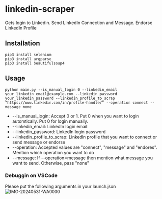# linkedin-scraper
Gets login to LinkedIn. Send LinkedIn Connection and Message. Endorse LinkedIn Profile

## Installation
```
pip3 install selenium
pip3 install argparse
pip3 install beautifulsoup4
```

## Usage
```
python main.py --is_manual_login 0 --linkedin_email your_linkedin_email@example.com --linkedin_password your_linkedin_password --linkedin_profile_to_scrap "https://www.linkedin.com/in/profile-handle/" --operation connect --message none
```

* --is_manual_login: Accept 0 or 1. Put 0 when you want to login automtically. Put 0 for login manually.
* --linkedin_email: LinkedIn login email 
* --linkedin_password: LinkedIn login password
* --linkedin_profile_to_scrap: LinkedIn profile that you want to connect or send message or endorse
* --operation: Accepted values are "connect", "message" and "endores". Mention which operation you want to do
* --message: If --operation=message then mention what message you want to send. Otherwise, pass "none"

### Debuggin on VSCode
Please put the following arguments in your launch.json
![IMG-20240531-WA0000](https://github.com/user-attachments/assets/5a4988ad-e909-4f7e-b5d8-227b6b947af4)

